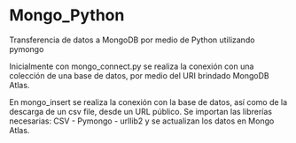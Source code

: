 # Mongo_Python
Transferencia de datos a MongoDB por medio de Python utilizando pymongo

Inicialmente con mongo_connect.py se realiza la conexión con una colección de una base de datos, por medio del URI brindado MongoDB Atlas.

En mongo_insert se realiza la conexión con la base de datos, así como de la descarga de un csv file, desde un URL público. Se importan
las librerías necesarias: CSV - Pymongo - urllib2 y se actualizan los datos en Mongo Atlas.
